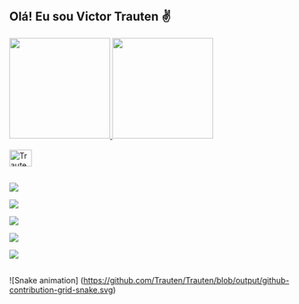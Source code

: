 ## Olá! Eu sou Victor Trauten ✌


<div>
  <a href="https://github.com/Trauten">
  <img height="180em" src="https://github-readme-stats.vercel.app/api?username=Trauten&show_icons=true&theme=tokyonight&include_all_commits=true&count_private=true"/>
  <img height="180em" src="https://github-readme-stats.vercel.app/api/top-langs/?username=Trauten&layout=compact&langs_count=16&theme=tokyonight"/>
  </div>
<div style="display: inline_block"><br>

<img align="center" alt="Trauten-Js" height="30" width="40" src="https://cdn.jsdelivr.net/gh/devicons/devicon@latest/icons/javascript/javascript-original.svg" />
</div>

##

<div>
  <a href="https://www.instagram.com/v_trauten/" target="_blank"><img style="display: inline_block" src="https://img.shields.io/badge/Instagram-E4405F?style=for-the-badge&logo=instagram&logoColor=white" target="_blank"></a>

  <a href="https://www.twitch.tv/ragnafrog" target="_blank"><img style="display: inline_block" src="https://img.shields.io/badge/Twitch-9146FF?style=for-the-badge&logo=twitch&logoColor=white" target="_blank">
</a>

  <a href="https://steamcommunity.com/id/Apollo_TBrito/" target="_blank"><img style="display: inline_block" src="https://img.shields.io/badge/Steam-000000?style=for-the-badge&logo=steam&logoColor=white" target="_blank">
</a>

  <a href="mailto:v.trauten.b@gmail.com" target="_blank"><img style="display: inline_block" src="https://img.shields.io/badge/Gmail-D14836?style=for-the-badge&logo=gmail&logoColor=white" target="_blank">
</a>

  <a href="https://discord.com/channels/@me" target="_blank"><img style="display: inline_block" src="https://img.shields.io/badge/Discord-7289DA?style=for-the-badge&logo=discord&logoColor=white" target="_blank">
</a>
  </div>
</div>

##

![Snake animation] (https://github.com/Trauten/Trauten/blob/output/github-contribution-grid-snake.svg)
